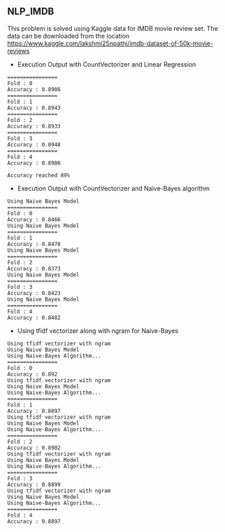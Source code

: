 ## NLP_IMDB

This problem is solved using Kaggle data for IMDB movie review set.
The data can be downloaded from the location 
https://www.kaggle.com/lakshmi25npathi/imdb-dataset-of-50k-movie-reviews

* Execution Output with CountVectorizer and Linear Regression

```
================
Fold : 0
Accuracy : 0.8908
================
Fold : 1
Accuracy : 0.8943
================
Fold : 2
Accuracy : 0.8933
================
Fold : 3
Accuracy : 0.8948
================
Fold : 4
Accuracy : 0.8906

Accuracy reached 89%
```
* Execution Output with CountVectorizer and Naive-Bayes algorithm
```
Using Naive Bayes Model
================
Fold : 0
Accuracy : 0.8466
Using Naive Bayes Model
================
Fold : 1
Accuracy : 0.8478
Using Naive Bayes Model
================
Fold : 2
Accuracy : 0.8373
Using Naive Bayes Model
================
Fold : 3
Accuracy : 0.8423
Using Naive Bayes Model
================
Fold : 4
Accuracy : 0.8482
```
* Using tfidf vectorizer along with ngram for Naive-Bayes
```
Using tfidf vectorizer with ngram
Using Naive Bayes Model
Using Naive-Bayes Algorithm...
================
Fold : 0
Accuracy : 0.892
Using tfidf vectorizer with ngram
Using Naive Bayes Model
Using Naive-Bayes Algorithm...
================
Fold : 1
Accuracy : 0.8897
Using tfidf vectorizer with ngram
Using Naive Bayes Model
Using Naive-Bayes Algorithm...
================
Fold : 2
Accuracy : 0.8902
Using tfidf vectorizer with ngram
Using Naive Bayes Model
Using Naive-Bayes Algorithm...
================
Fold : 3
Accuracy : 0.8899
Using tfidf vectorizer with ngram
Using Naive Bayes Model
Using Naive-Bayes Algorithm...
================
Fold : 4
Accuracy : 0.8897
```
